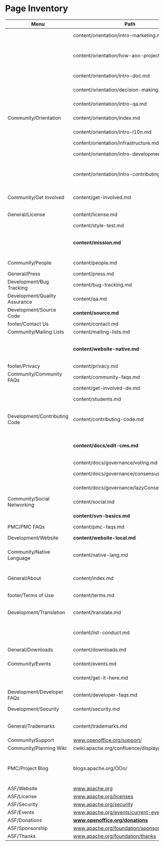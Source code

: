 # Page Inventory

| Menu | Path | Title |
|------|------|-------|
|      | content/orientation/intro-marketing.md |     Introduction to Marketing |
|      | content/orientation/how-aoo-project-works.md |     How the Apache OpenOffice Project Works |
|      | content/orientation/intro-doc.md |     Introduction to Documentation |
|      | content/orientation/decision-making.md |     Decision Making |
|      | content/orientation/intro-qa.md |     Introduction to QA |
| Community/Orientation  | content/orientation/index.md |     New Volunteer Orientation |
|      | content/orientation/intro-l10n.md |     Introduction to Localization |
|      | content/orientation/infrastructure.md |     Infrastructure |
|      | content/orientation/intro-development.md |     Introduction to Development |
|      | content/orientation/intro-contributing.md |     Introduction to Contributing to Apache OpenOffice |
| Community/Get Involved  | content/get-involved.md |     Get Involved in Apache OpenOffice |
| General/License  | content/license.md | Apache License |
|      | content/style-test.md |     This is the title |
|      | **content/mission.md** | The Public Service Mission of OpenOffice |
| Community/People  | content/people.md |     Project Volunteers |
| General/Press  | content/press.md |     Press Inquiries |
| Development/Bug Tracking  | content/bug-tracking.md |  Bug Tracking |
| Development/Quality Assurance  | content/qa.md |     Quality Assurance |
| Development/Source Code  | **content/source.md** |     Source Control |
| footer/Contact Us   | content/contact.md | Contact Us |
| Community/Mailing Lists | content/mailing-lists.md |     Mailing Lists |
|      | **content/website-native.md** |     How to edit the Native Language (NL) Websites? |
| footer/Privacy   | content/privacy.md |     Privacy |
| Community/Community FAQs | content/community-faqs.md | Community FAQs |
|      | content/get-involved-de.md |     Mitarbeit |
|      | content/students.md |     Advice for Students |
| Development/Contributing Code | content/contributing-code.md |     Contributing Code to Apache OpenOffice |
|      | **content/docs/edit-cms.md** |     How to edit the Apache OpenOffice website |
|      | content/docs/governance/voting.md |     Voting |
|      | content/docs/governance/consensusBuilding.md |     Consensus Building |
|      | content/docs/governance/lazyConsensus.md |     Lazy Consensus |
| Community/Social Networking  | content/social.md |     Social Networking |
|      | **content/svn-basics.md** | Subversion Basics |
| PMC/PMC FAQs  | content/pmc-faqs.md |     PMC FAQs |
| Development/Website | **content/website-local.md** | Website Development |
| Community/Native Language  | content/native-lang.md | Native-Language Information |
| General/About     | content/index.md |     Apache OpenOffice - Project Website |
| footer/Terms of Use  | content/terms.md |     Terms of Use |
| Development/Translation | content/translate.md |     How to Help Translate Apache OpenOffice |
|      | content/list-conduct.md |     List Conduct Guidelines |
| General/Downloads | content/downloads.md |     Apache OpenOffice - Downloads |
| Community/Events  | content/events.md |     Events |
|      | content/get-it-here.md |     Use of the "Get it here!" logo |
| Development/Developer FAQs | content/developer-faqs.md | Developer FAQs |
| Development/Security  | content/security.md |     Security Reports |
| General/Trademarks | content/trademarks.md |     Apache OpenOffice Trademarks |
| Community/Support  | www.openoffice.org/support/ |  |
| Community/Planning Wiki | cwiki.apache.org/confluence/display/OOOUsers | |
| PMC/Project Blog | blogs.apache.org/OOo/ | **we can now display the most recent N blogs on the index.md** |
| ASF/Website | www.apache.org |  |
| ASF/License | www.apache.org/licenses |  |
| ASF/Security | www.apache.org/security |  |
| ASF/Events | www.apache.org/events/current-event |  |
| ASF/Donations | **www.openoffice.org/donations**  | **404** |
| ASF/Sponsorship | www.apache.org/foundation/sponsorship |  |
| ASF/Thanks | www.apache.org/foundation/thanks |  |
